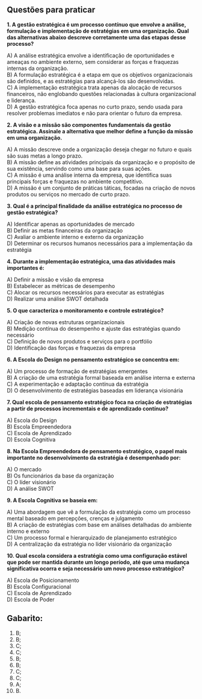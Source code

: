 ## Questões para praticar

**1. A gestão estratégica é um processo contínuo que envolve a análise, formulação e implementação de estratégias em uma organização. Qual das alternativas abaixo descreve corretamente uma das etapas desse processo?**

A) A análise estratégica envolve a identificação de oportunidades e ameaças no ambiente externo, sem considerar as forças e fraquezas internas da organização.  
B) A formulação estratégica é a etapa em que os objetivos organizacionais são definidos, e as estratégias para alcançá-los são desenvolvidas.  
C) A implementação estratégica trata apenas da alocação de recursos financeiros, não englobando questões relacionadas à cultura organizacional e liderança.  
D) A gestão estratégica foca apenas no curto prazo, sendo usada para resolver problemas imediatos e não para orientar o futuro da empresa.


**2. A visão e a missão são componentes fundamentais da gestão estratégica. Assinale a alternativa que melhor define a função da **missão** em uma organização.**

A) A missão descreve onde a organização deseja chegar no futuro e quais são suas metas a longo prazo.  
B) A missão define as atividades principais da organização e o propósito de sua existência, servindo como uma base para suas ações.  
C) A missão é uma análise interna da empresa, que identifica suas principais forças e fraquezas no ambiente competitivo.  
D) A missão é um conjunto de práticas táticas, focadas na criação de novos produtos ou serviços no mercado de curto prazo.

**3. Qual é a principal finalidade da **análise estratégica** no processo de gestão estratégica?**

A) Identificar apenas as oportunidades de mercado  
B) Definir as metas financeiras da organização  
C) Avaliar o ambiente interno e externo da organização  
D) Determinar os recursos humanos necessários para a implementação da estratégia  

**4. Durante a **implementação estratégica**, uma das atividades mais importantes é:**

A) Definir a missão e visão da empresa  
B) Estabelecer as métricas de desempenho  
C) Alocar os recursos necessários para executar as estratégias  
D) Realizar uma análise SWOT detalhada  

**5. O que caracteriza o **monitoramento e controle estratégico**?**

A) Criação de novas estruturas organizacionais  
B) Medição contínua do desempenho e ajuste das estratégias quando necessário  
C) Definição de novos produtos e serviços para o portfólio  
D) Identificação das forças e fraquezas da empresa  


**6. A **Escola do Design** no pensamento estratégico se concentra em:**

A) Um processo de formação de estratégias emergentes  
B) A criação de uma estratégia formal baseada em análise interna e externa  
C) A experimentação e adaptação contínua da estratégia  
D) O desenvolvimento de estratégias baseadas em liderança visionária  

**7. Qual escola de pensamento estratégico foca na criação de estratégias a partir de processos **incrementais** e de **aprendizado contínuo**?**

A) Escola do Design  
B) Escola Empreendedora  
C) Escola de Aprendizado  
D) Escola Cognitiva  

**8. Na **Escola Empreendedora** de pensamento estratégico, o papel mais importante no desenvolvimento da estratégia é desempenhado por:**

A) O mercado  
B) Os funcionários da base da organização  
C) O líder visionário  
D) A análise SWOT  

**9. A **Escola Cognitiva** se baseia em:**

A) Uma abordagem que vê a formulação da estratégia como um processo mental baseado em percepções, crenças e julgamento  
B) A criação de estratégias com base em análises detalhadas do ambiente interno e externo  
C) Um processo formal e hierarquizado de planejamento estratégico  
D) A centralização da estratégia no líder visionário da organização  


**10. Qual escola considera a estratégia como uma **configuração estável** que pode ser mantida durante um longo período, até que uma mudança significativa ocorra e seja necessário um novo processo estratégico?**

A) Escola de Posicionamento  
B) Escola Configuracional  
C) Escola de Aprendizado  
D) Escola de Poder  


## Gabarito:

1) B;
2) B;
3) C;
4) C;
5) B;
6) B;
7) C;
8) C;
9) A;
10) B.


